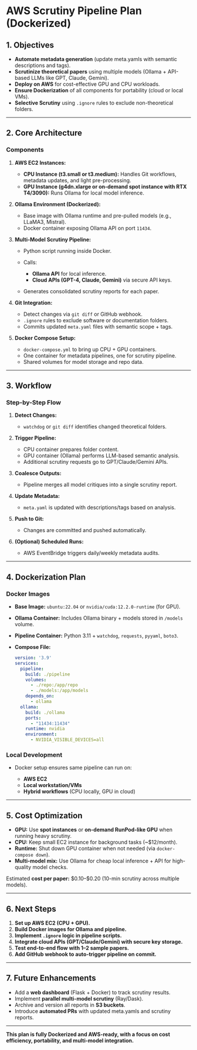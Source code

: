 # AWS Scrutiny Pipeline Plan (Dockerized)

## 1. Objectives

* **Automate metadata generation** (update meta.yamls with semantic descriptions and tags).
* **Scrutinize theoretical papers** using multiple models (Ollama + API-based LLMs like GPT, Claude, Gemini).
* **Deploy on AWS** for cost-effective GPU and CPU workloads.
* **Ensure Dockerization** of all components for portability (cloud or local VMs).
* **Selective Scrutiny** using `.ignore` rules to exclude non-theoretical folders.

---

## 2. Core Architecture

### Components

1. **AWS EC2 Instances:**

   * **CPU Instance (t3.small or t3.medium):** Handles Git workflows, metadata updates, and light pre-processing.
   * **GPU Instance (g4dn.xlarge or on-demand spot instance with RTX T4/3090):** Runs Ollama for local model inference.

2. **Ollama Environment (Dockerized):**

   * Base image with Ollama runtime and pre-pulled models (e.g., LLaMA3, Mistral).
   * Docker container exposing Ollama API on port `11434`.

3. **Multi-Model Scrutiny Pipeline:**

   * Python script running inside Docker.
   * Calls:

     * **Ollama API** for local inference.
     * **Cloud APIs (GPT-4, Claude, Gemini)** via secure API keys.
   * Generates consolidated scrutiny reports for each paper.

4. **Git Integration:**

   * Detect changes via `git diff` or GitHub webhook.
   * `.ignore` rules to exclude software or documentation folders.
   * Commits updated `meta.yaml` files with semantic scope + tags.

5. **Docker Compose Setup:**

   * `docker-compose.yml` to bring up CPU + GPU containers.
   * One container for metadata pipelines, one for scrutiny pipeline.
   * Shared volumes for model storage and repo data.

---

## 3. Workflow

### Step-by-Step Flow

1. **Detect Changes:**

   * `watchdog` or `git diff` identifies changed theoretical folders.
2. **Trigger Pipeline:**

   * CPU container prepares folder content.
   * GPU container (Ollama) performs LLM-based semantic analysis.
   * Additional scrutiny requests go to GPT/Claude/Gemini APIs.
3. **Coalesce Outputs:**

   * Pipeline merges all model critiques into a single scrutiny report.
4. **Update Metadata:**

   * `meta.yaml` is updated with descriptions/tags based on analysis.
5. **Push to Git:**

   * Changes are committed and pushed automatically.
6. **(Optional) Scheduled Runs:**

   * AWS EventBridge triggers daily/weekly metadata audits.

---

## 4. Dockerization Plan

### Docker Images

* **Base Image:** `ubuntu:22.04` or `nvidia/cuda:12.2.0-runtime` (for GPU).
* **Ollama Container:** Includes Ollama binary + models stored in `/models` volume.
* **Pipeline Container:** Python 3.11 + `watchdog`, `requests`, `pyyaml`, `boto3`.
* **Compose File:**

  ```yaml
  version: '3.9'
  services:
    pipeline:
      build: ./pipeline
      volumes:
        - ./repo:/app/repo
        - ./models:/app/models
      depends_on:
        - ollama
    ollama:
      build: ./ollama
      ports:
        - "11434:11434"
      runtime: nvidia
      environment:
        - NVIDIA_VISIBLE_DEVICES=all
  ```

### Local Development

* Docker setup ensures same pipeline can run on:

  * **AWS EC2**
  * **Local workstation/VMs**
  * **Hybrid workflows** (CPU locally, GPU in cloud)

---

## 5. Cost Optimization

* **GPU:** Use **spot instances** or **on-demand RunPod-like GPU** when running heavy scrutiny.
* **CPU:** Keep small EC2 instance for background tasks (\~\$12/month).
* **Runtime:** Shut down GPU container when not needed (via `docker-compose down`).
* **Multi-model mix:** Use Ollama for cheap local inference + API for high-quality model checks.

Estimated **cost per paper:** \$0.10–\$0.20 (10-min scrutiny across multiple models).

---

## 6. Next Steps

1. **Set up AWS EC2 (CPU + GPU).**
2. **Build Docker images for Ollama and pipeline.**
3. **Implement `.ignore` logic in pipeline scripts.**
4. **Integrate cloud APIs (GPT/Claude/Gemini) with secure key storage.**
5. **Test end-to-end flow with 1–2 sample papers.**
6. **Add GitHub webhook to auto-trigger pipeline on commit.**

---

## 7. Future Enhancements

* Add a **web dashboard** (Flask + Docker) to track scrutiny results.
* Implement **parallel multi-model scrutiny** (Ray/Dask).
* Archive and version all reports in **S3 buckets**.
* Introduce **automated PRs** with updated meta.yamls and scrutiny reports.

---

**This plan is fully Dockerized and AWS-ready, with a focus on cost efficiency, portability, and multi-model integration.**
